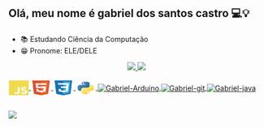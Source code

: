 ## <p>Olá, meu nome é gabriel dos santos castro 💻💡 </p>

- 📚 Estudando Ciência da Computação <br/>
- 😁 Pronome: ELE/DELE

<div align="center">
  <a href="https://github.com/Mech24689">
  <img height="180em" src="https://github-readme-stats.vercel.app/api?username=Mech24689&show_icons=true&theme=dark&include_all_commits=true&count_private=true"/>
  <img height="180em" src="https://github-readme-stats.vercel.app/api/top-langs/?username=Mech24689&layout=compact&langs_count=7&theme=dark"/>
</div>

<div style="display: inline_block"><br>
  <img align="center" alt="Gabriel-Js" height="30" width="40" src="https://raw.githubusercontent.com/devicons/devicon/master/icons/javascript/javascript-plain.svg">
  <img align="center" alt="Gabriel-HTML" height="30" width="40" src="https://raw.githubusercontent.com/devicons/devicon/master/icons/html5/html5-original.svg">
  <img align="center" alt="Gabriel-CSS" height="30" width="40" src="https://raw.githubusercontent.com/devicons/devicon/master/icons/css3/css3-original.svg">
  <img align="center" alt="Gabriel-Python" height="30" width="40" src="https://raw.githubusercontent.com/devicons/devicon/master/icons/python/python-original.svg">
  <img align="center" alt="Gabriel-Arduino" height="35" width="45" src="https://cdn.jsdelivr.net/gh/devicons/devicon/icons/arduino/arduino-original.svg" />
  <img align="center" alt="Gabriel-git" height="45" width="55" src="https://cdn.jsdelivr.net/gh/devicons/devicon/icons/git/git-original-wordmark.svg" />
  <img align="center" alt="Gabriel-java" height="45" width="55" src="https://cdn.jsdelivr.net/gh/devicons/devicon/icons/java/java-original-wordmark.svg" />
</div>

##

<img width="35px" src="https://cdn.jsdelivr.net/gh/devicons/devicon/icons/linkedin/linkedin-original.svg" /><br/>
